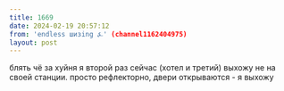 ```yaml
---
title: 1669
date: 2024-02-19 20:57:12
from: 'endless шизing ⍼' (channel1162404975)
layout: post
---
```


блять чё за хуйня я второй раз сейчас (хотел и третий) выхожу не на своей станции. просто рефлекторно, двери открываются - я выхожу
